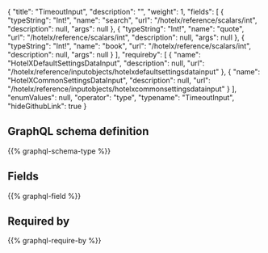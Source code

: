 {
  "title": "TimeoutInput",
  "description": "",
  "weight": 1,
  "fields": [
    {
      "typeString": "Int!",
      "name": "search",
      "url": "/hotelx/reference/scalars/int",
      "description": null,
      "args": null
    },
    {
      "typeString": "Int!",
      "name": "quote",
      "url": "/hotelx/reference/scalars/int",
      "description": null,
      "args": null
    },
    {
      "typeString": "Int!",
      "name": "book",
      "url": "/hotelx/reference/scalars/int",
      "description": null,
      "args": null
    }
  ],
  "requireby": [
    {
      "name": "HotelXDefaultSettingsDataInput",
      "description": null,
      "url": "/hotelx/reference/inputobjects/hotelxdefaultsettingsdatainput"
    },
    {
      "name": "HotelXCommonSettingsDataInput",
      "description": null,
      "url": "/hotelx/reference/inputobjects/hotelxcommonsettingsdatainput"
    }
  ],
  "enumValues": null,
  "operator": "type",
  "typename": "TimeoutInput",
  "hideGithubLink": true
}
## GraphQL schema definition

{{% graphql-schema-type %}}

## Fields

{{% graphql-field %}}

## Required by

{{% graphql-require-by %}}
